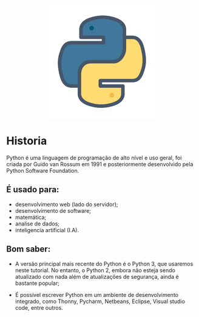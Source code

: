 <p align="center">
  <a href="https://python.org" target="_blank">
    <img src="assets/python_logo.png" width="300px" alt="Python logomarca">
  </a>
</p>


# Historia

Python é uma linguagem de programação de alto nível e uso geral, foi criada por Guido van Rossum em 1991 e posteriormente desenvolvido pela Python Software Foundation.

## É usado para:

- desenvolvimento web (lado do servidor);
- desenvolvimento de software;
- matemática;
- analise de dados;
- inteligencia artificial (I.A).

## Bom saber: 

- A versão principal mais recente do Python é o Python 3, que usaremos neste tutorial. No entanto, o Python 2, embora não esteja sendo atualizado com nada além de atualizações de segurança, ainda é bastante popular;

- É possível escrever Python em um ambiente de desenvolvimento integrado, como Thonny, Pycharm, Netbeans, Eclipse, Visual studio code, entre outros.